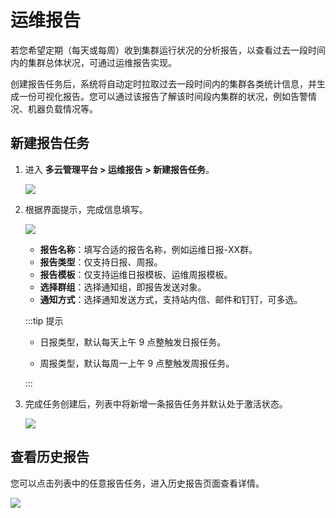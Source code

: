 # 运维报告

若您希望定期（每天或每周）收到集群运行状况的分析报告，以查看过去一段时间内的集群总体状况，可通过运维报告实现。

创建报告任务后，系统将自动定时拉取过去一段时间内的集群各类统计信息，并生成一份可视化报告。您可以通过该报告了解该时间段内集群的状况，例如告警情况、机器负载情况等。

## 新建报告任务

1. 进入 **多云管理平台 > 运维报告 > 新建报告任务**。

   ![](https://terminus-paas.oss-cn-hangzhou.aliyuncs.com/paas-doc/2021/08/19/b98920bb-6462-455d-9f0a-3a666c492f0c.png)

2. 根据界面提示，完成信息填写。

   ![](https://terminus-paas.oss-cn-hangzhou.aliyuncs.com/paas-doc/2021/08/19/c9f272f7-9d4c-4d7a-8f3f-9071898ff630.png)

   * **报告名称**：填写合适的报告名称，例如运维日报-XX群。
   * **报告类型**：仅支持日报、周报。
   * **报告模板**：仅支持运维日报模板、运维周报模板。
   * **选择群组**：选择通知组，即报告发送对象。
   * **通知方式**：选择通知发送方式，支持站内信、邮件和钉钉，可多选。

   :::tip 提示

   * 日报类型，默认每天上午 9 点整触发日报任务。

   * 周报类型，默认每周一上午 9 点整触发周报任务。

   :::

3. 完成任务创建后，列表中将新增一条报告任务并默认处于激活状态。

   ![](https://terminus-paas.oss-cn-hangzhou.aliyuncs.com/paas-doc/2021/08/19/0002f61b-b5da-452f-bf1c-ede596c85694.png)

## 查看历史报告

您可以点击列表中的任意报告任务，进入历史报告页面查看详情。

![](https://terminus-paas.oss-cn-hangzhou.aliyuncs.com/paas-doc/2021/08/19/c2cb8b84-4ce2-448e-aa10-dc04d4c17604.png)
